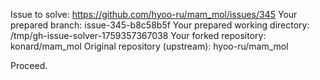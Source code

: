 Issue to solve: https://github.com/hyoo-ru/mam_mol/issues/345
Your prepared branch: issue-345-b8c58b5f
Your prepared working directory: /tmp/gh-issue-solver-1759357367038
Your forked repository: konard/mam_mol
Original repository (upstream): hyoo-ru/mam_mol

Proceed.